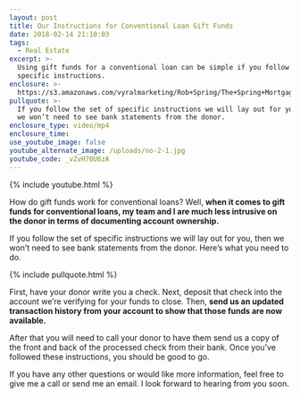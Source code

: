```yaml
---
layout: post
title: Our Instructions for Conventional Loan Gift Funds
date: 2018-02-14 21:10:03
tags:
  - Real Estate
excerpt: >-
  Using gift funds for a conventional loan can be simple if you follow our
  specific instructions.
enclosure: >-
  https://s3.amazonaws.com/vyralmarketing/Rob+Spring/The+Spring+Mortgage+Team+Presents-+Our+Instructions+for+Conventional+Loan+Gift+Funds.mp4
pullquote: >-
  If you follow the set of specific instructions we will lay out for you, then
  we won’t need to see bank statements from the donor.
enclosure_type: video/mp4
enclosure_time:
use_youtube_image: false
youtube_alternate_image: /uploads/no-2-1.jpg
youtube_code: _vZvH70U6zA
---
```


{% include youtube.html %}

How do gift funds work for conventional loans? Well, **when it comes to gift funds for conventional loans, my team and I are much less intrusive on the donor in terms of documenting account ownership.**

If you follow the set of specific instructions we will lay out for you, then we won’t need to see bank statements from the donor. Here’s what you need to do.

{% include pullquote.html %}

First, have your donor write you a check. Next, deposit that check into the account we’re verifying for your funds to close. Then, **send us an updated transaction history from your account to show that those funds are now available.**

After that you will need to call your donor to have them send us a copy of the front and back of the processed check from their bank. Once you’ve followed these instructions, you should be good to go.

If you have any other questions or would like more information, feel free to give me a call or send me an email. I look forward to hearing from you soon.